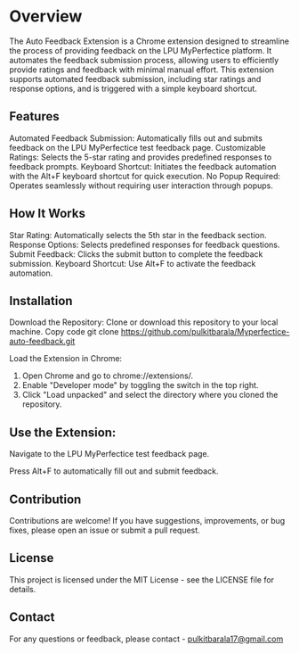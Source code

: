 # Overview
The Auto Feedback Extension is a Chrome extension designed to streamline the process of providing feedback on the LPU MyPerfectice platform. It automates the feedback submission process, allowing users to efficiently provide ratings and feedback with minimal manual effort. This extension supports automated feedback submission, including star ratings and response options, and is triggered with a simple keyboard shortcut.

## Features
Automated Feedback Submission: Automatically fills out and submits feedback on the LPU MyPerfectice test feedback page.
Customizable Ratings: Selects the 5-star rating and provides predefined responses to feedback prompts.
Keyboard Shortcut: Initiates the feedback automation with the Alt+F keyboard shortcut for quick execution.
No Popup Required: Operates seamlessly without requiring user interaction through popups.

## How It Works
Star Rating: Automatically selects the 5th star in the feedback section.
Response Options: Selects predefined responses for feedback questions.
Submit Feedback: Clicks the submit button to complete the feedback submission.
Keyboard Shortcut: Use Alt+F to activate the feedback automation.

## Installation
Download the Repository: Clone or download this repository to your local machine.
Copy code
git clone https://github.com/pulkitbarala/Myperfectice-auto-feedback.git

Load the Extension in Chrome:
1. Open Chrome and go to chrome://extensions/.
2. Enable "Developer mode" by toggling the switch in the top right.
3. Click "Load unpacked" and select the directory where you cloned the repository.

## Use the Extension:
Navigate to the LPU MyPerfectice test feedback page.

Press Alt+F to automatically fill out and submit feedback.

## Contribution
Contributions are welcome! If you have suggestions, improvements, or bug fixes, please open an issue or submit a pull request.

## License
This project is licensed under the MIT License - see the LICENSE file for details.

## Contact
For any questions or feedback, please contact - pulkitbarala17@gmail.com
